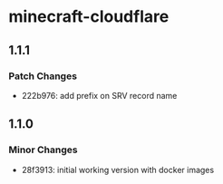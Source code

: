 # minecraft-cloudflare

## 1.1.1

### Patch Changes

- 222b976: add prefix on SRV record name

## 1.1.0

### Minor Changes

- 28f3913: initial working version with docker images
